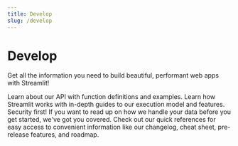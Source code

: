 ```yaml
---
title: Develop
slug: /develop
---
```


# Develop

Get all the information you need to build beautiful, performant web apps with Streamlit!

<InlineCalloutContainer>
    <InlineCallout
        color="indigo-70"
        icon="list"
        bold="API reference."
        href="/develop/api-reference"
    >Learn about our API with function definitions and examples.</InlineCallout>
    <InlineCallout
        color="indigo-70"
        icon="book"
        bold="Concepts."
        href="/develop/concepts"
    >Learn how Streamlit works with in-depth guides to our execution model and features.</InlineCallout>
    <InlineCallout
        color="indigo-70"
        icon="auto_awesome"
        bold="Tutorials."
        href="/develop/tutorials"
    >Security first! If you want to read up on how we handle your data before you get started, we've got you covered.</InlineCallout>
    <InlineCallout
        color="indigo-70"
        icon="bolt"
        bold="Quick references."
        href="/develop/quick-references"
    >Check out our quick references for easy access to convenient information like our changelog, cheat sheet, pre-release features, and roadmap.</InlineCallout>
</InlineCalloutContainer>

